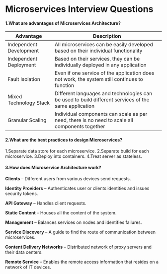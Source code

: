 # Microservices Interview Questions

#### 1.What are advantages of Microservices Architecture?
  |Advantage|	Description|
  |---------|-------------
  |Independent Development|	All microservices can be easily developed based on their individual functionality|
  |Independent Deployment|	Based on their services, they can be individually deployed in any application|
  |Fault Isolation|	Even if one service of the application does not work, the system still continues to function|
  |Mixed Technology Stack|	Different languages and technologies can be used to build different services of the same application|
  |Granular Scaling|	Individual components can scale as per need, there is no need to scale all components together|
  

#### 2.What are the best practices to design Microservices?
  1.Separate data store for each microservice.
  2.Separate build for each microservice.
  3.Deploy into containers.
  4.Treat server as stateless.
  
#### 3.How does Microservice Architecture work?  
  **Clients** – Different users from various devices send requests.
  
  **Identity Providers** – Authenticates user or clients identities and issues security tokens.
  
  **API Gateway** – Handles client requests.
  
  **Static Content** – Houses all the content of the system.
  
  **Management** –  Balances services on nodes and identifies failures.
  
  **Service Discovery** – A guide to find the route of communication between microservices.
  
  **Content Delivery Networks** – Distributed network of proxy servers and their data centers.
  
  **Remote Service** – Enables the remote access information that resides on a network of IT devices.
